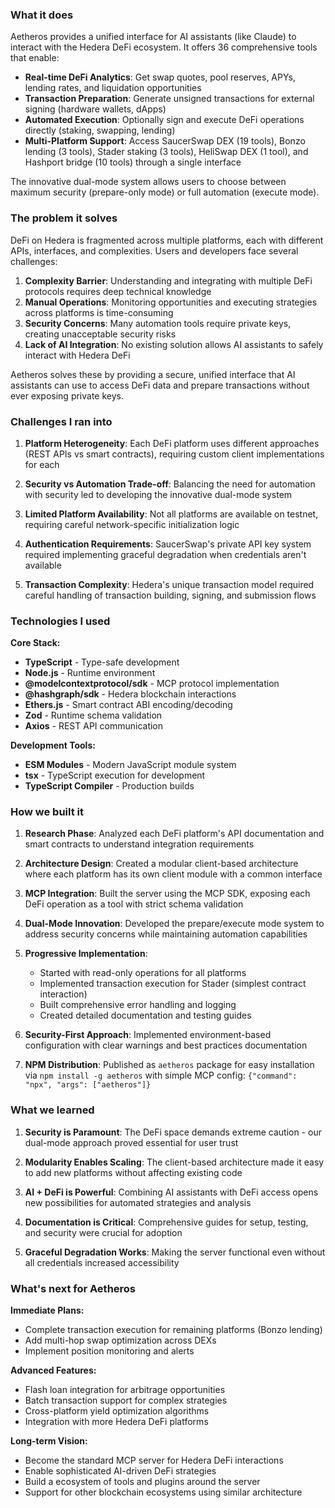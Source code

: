 ### What it does

Aetheros provides a unified interface for AI assistants (like Claude) to interact with the Hedera DeFi ecosystem. It offers 36 comprehensive tools that enable:

- **Real-time DeFi Analytics**: Get swap quotes, pool reserves, APYs, lending rates, and liquidation opportunities
- **Transaction Preparation**: Generate unsigned transactions for external signing (hardware wallets, dApps)
- **Automated Execution**: Optionally sign and execute DeFi operations directly (staking, swapping, lending)
- **Multi-Platform Support**: Access SaucerSwap DEX (19 tools), Bonzo lending (3 tools), Stader staking (3 tools), HeliSwap DEX (1 tool), and Hashport bridge (10 tools) through a single interface

The innovative dual-mode system allows users to choose between maximum security (prepare-only mode) or full automation (execute mode).

### The problem it solves

DeFi on Hedera is fragmented across multiple platforms, each with different APIs, interfaces, and complexities. Users and developers face several challenges:

1. **Complexity Barrier**: Understanding and integrating with multiple DeFi protocols requires deep technical knowledge
2. **Manual Operations**: Monitoring opportunities and executing strategies across platforms is time-consuming
3. **Security Concerns**: Many automation tools require private keys, creating unacceptable security risks
4. **Lack of AI Integration**: No existing solution allows AI assistants to safely interact with Hedera DeFi

Aetheros solves these by providing a secure, unified interface that AI assistants can use to access DeFi data and prepare transactions without ever exposing private keys.

### Challenges I ran into

1. **Platform Heterogeneity**: Each DeFi platform uses different approaches (REST APIs vs smart contracts), requiring custom client implementations for each

2. **Security vs Automation Trade-off**: Balancing the need for automation with security led to developing the innovative dual-mode system

3. **Limited Platform Availability**: Not all platforms are available on testnet, requiring careful network-specific initialization logic

4. **Authentication Requirements**: SaucerSwap's private API key system required implementing graceful degradation when credentials aren't available

5. **Transaction Complexity**: Hedera's unique transaction model required careful handling of transaction building, signing, and submission flows

### Technologies I used

**Core Stack:**
- **TypeScript** - Type-safe development
- **Node.js** - Runtime environment
- **@modelcontextprotocol/sdk** - MCP protocol implementation
- **@hashgraph/sdk** - Hedera blockchain interactions
- **Ethers.js** - Smart contract ABI encoding/decoding
- **Zod** - Runtime schema validation
- **Axios** - REST API communication

**Development Tools:**
- **ESM Modules** - Modern JavaScript module system
- **tsx** - TypeScript execution for development
- **TypeScript Compiler** - Production builds

### How we built it

1. **Research Phase**: Analyzed each DeFi platform's API documentation and smart contracts to understand integration requirements

2. **Architecture Design**: Created a modular client-based architecture where each platform has its own client module with a common interface

3. **MCP Integration**: Built the server using the MCP SDK, exposing each DeFi operation as a tool with strict schema validation

4. **Dual-Mode Innovation**: Developed the prepare/execute mode system to address security concerns while maintaining automation capabilities

5. **Progressive Implementation**:
   - Started with read-only operations for all platforms
   - Implemented transaction execution for Stader (simplest contract interaction)
   - Built comprehensive error handling and logging
   - Created detailed documentation and testing guides

6. **Security-First Approach**: Implemented environment-based configuration with clear warnings and best practices documentation

7. **NPM Distribution**: Published as `aetheros` package for easy installation via `npm install -g aetheros` with simple MCP config: `{"command": "npx", "args": ["aetheros"]}`

### What we learned

1. **Security is Paramount**: The DeFi space demands extreme caution - our dual-mode approach proved essential for user trust

2. **Modularity Enables Scaling**: The client-based architecture made it easy to add new platforms without affecting existing code

3. **AI + DeFi is Powerful**: Combining AI assistants with DeFi access opens new possibilities for automated strategies and analysis

4. **Documentation is Critical**: Comprehensive guides for setup, testing, and security were crucial for adoption

5. **Graceful Degradation Works**: Making the server functional even without all credentials increased accessibility

### What's next for Aetheros

**Immediate Plans:**
- Complete transaction execution for remaining platforms (Bonzo lending)
- Add multi-hop swap optimization across DEXs
- Implement position monitoring and alerts

**Advanced Features:**
- Flash loan integration for arbitrage opportunities
- Batch transaction support for complex strategies
- Cross-platform yield optimization algorithms
- Integration with more Hedera DeFi platforms

**Long-term Vision:**
- Become the standard MCP server for Hedera DeFi interactions
- Enable sophisticated AI-driven DeFi strategies
- Build a ecosystem of tools and plugins around the server
- Support for other blockchain ecosystems using similar architecture
